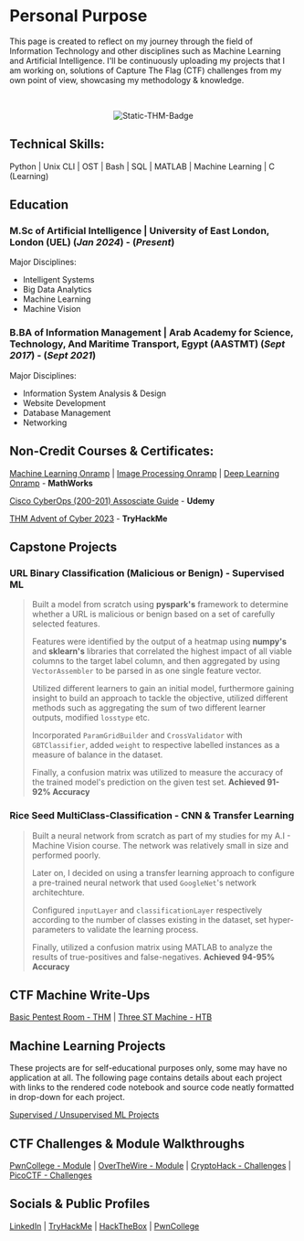 # Personal Purpose
This page is created to reflect on my journey through the field of Information Technology and other disciplines such as Machine Learning and Artificial Intelligence.
I'll be continuously uploading my projects that I am working on, solutions of Capture The Flag (CTF) challenges from my own point of view, showcasing my methodology & knowledge.

<br>
<p align="center">
  <img src="https://tryhackme-badges.s3.amazonaws.com/WCKDNaz.png" alt="Static-THM-Badge" />
</p>

## Technical Skills:
Python | Unix CLI | OST | Bash | SQL | MATLAB | Machine Learning | C (Learning)

## Education
### M.Sc of Artificial Intelligence | University of East London, London (UEL) (_Jan 2024_) - (_Present_)
Major Disciplines:
-   Intelligent Systems
-   Big Data Analytics
-   Machine Learning
-   Machine Vision

### B.BA of Information Management | Arab Academy for Science, Technology, And Maritime Transport, Egypt (AASTMT) (_Sept 2017_) - (_Sept 2021_)
Major Disciplines:
-   Information System Analysis & Design
-   Website Development
-   Database Management
-   Networking

## Non-Credit Courses & Certificates:
[Machine Learning Onramp](https://matlabacademy.mathworks.com/progress/share/certificate.html?id=72c95f65-6b5f-433d-b0ab-b49c6db102eb&) |
[Image Processing Onramp](https://matlabacademy.mathworks.com/progress/share/certificate.html?id=9f28e5fd-4054-4c9b-a394-de9d31dccd36&) |
[Deep Learning Onramp](https://matlabacademy.mathworks.com/progress/share/certificate.html?id=048d77ec-0f25-4107-ac61-9dfa839756bc&) - **MathWorks**

[Cisco CyberOps (200-201) Assosciate Guide](https://www.udemy.com/certificate/UC-85d2e568-5c4f-4b08-9e8b-06cf7b091176/) - **Udemy**

[THM Advent of Cyber 2023](https://tryhackme-certificates.s3-eu-west-1.amazonaws.com/THM-ZLF36RUJWF.png) - **TryHackMe**

## Capstone Projects
### URL Binary Classification (Malicious or Benign) - Supervised ML
>Built a model from scratch using **pyspark's** framework to determine whether a URL is malicious or benign based on a set of carefully selected features.
>
>Features were identified by the output of a heatmap using **numpy's** and **sklearn's** libraries that correlated the highest impact of all viable columns to the target label column, and then aggregated by using `VectorAssembler` to be parsed in as one single feature vector.
>
>Utilized different learners to gain an initial model, furthermore gaining insight to build an approach to tackle the objective, utilized different methods such as aggregating the sum of two different learner outputs, modified `losstype` etc.
>
>Incorporated `ParamGridBuilder` and `CrossValidator` with `GBTClassifier`, added `weight` to respective labelled instances as a measure of balance in the dataset.
>
>Finally, a confusion matrix was utilized to measure the accuracy of the trained model's prediction on the given test set. **Achieved 91-92% Accuracy**

### Rice Seed MultiClass-Classification - CNN & Transfer Learning
>Built a neural network from scratch as part of my studies for my A.I - Machine Vision course. The network was relatively small in size and performed poorly.
>
>Later on, I decided on using a transfer learning approach to configure a pre-trained neural network that used `GoogleNet`'s network architechture.
>
>Configured `inputLayer` and `classificationLayer` respectively according to the number of classes existing in the dataset, set hyper-parameters to validate the learning process.
>
> Finally, utilized a confusion matrix using MATLAB to analyze the results of true-positives and false-negatives. **Achieved 94-95% Accuracy**

## CTF Machine Write-Ups
[Basic Pentest Room - THM](https://wckdnaz.medium.com/basic-pentesting-writeup-thm-4bb027c82a34) |
[Three ST Machine - HTB](https://wckdnaz.medium.com/three-htb-machine-walk-through-e417adbf23e4)

## Machine Learning Projects
These projects are for self-educational purposes only, some may have no application at all. The following page contains details about each project with links to the rendered
code notebook and source code neatly formatted in drop-down for each project.

[Supervised / Unsupervised ML Projects](./machine-learning/machine-learning.md)

## CTF Challenges & Module Walkthroughs
[PwnCollege - Module](./pwncol-walkthroughs/pwncol.md) |
[OverTheWire - Module](./overthewire-walkthroughs/otw.md) | 
[CryptoHack - Challenges](./cryptohack-walkthrough/challenges.md) | 
[PicoCTF - Challenges](./picoctf/pico-challenges.md)

## Socials & Public Profiles
[LinkedIn](https://www.linkedin.com/in/omar-nassar-b87277222/) |
[TryHackMe](https://tryhackme.com/p/WCKDNaz) |
[HackTheBox](https://ctf.hackthebox.com/user/profile/431133) |
[PwnCollege](https://pwn.college/hacker/wckdnaz)

